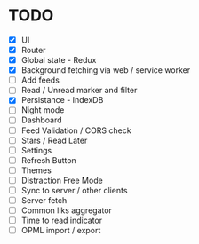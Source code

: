 # TODO

- [X] UI
- [X] Router
- [X] Global state - Redux
- [X] Background fetching via web / service worker
- [ ] Add feeds
- [ ] Read / Unread marker and filter
- [X] Persistance - IndexDB
- [ ] Night mode
- [ ] Dashboard
- [ ] Feed Validation / CORS check
- [ ] Stars / Read Later
- [ ] Settings
- [ ] Refresh Button
- [ ] Themes
- [ ] Distraction Free Mode
- [ ] Sync to server / other clients
- [ ] Server fetch
- [ ] Common liks aggregator
- [ ] Time to read indicator
- [ ] OPML import / export
